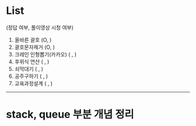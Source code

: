 # List
(정답 여부, 풀이영상 시청 여부)
1. 올바른 괄호 (O, )
2. 괄호문자제거 (O, )
3. 크레인 인형뽑기(카카오) ( , )
4. 후위식 연산 ( , )
5. 쇠막대기 ( , )
6. 공주구하기 ( , )
7. 교육과정설계 ( , )

---
# stack, queue 부분 개념 정리
